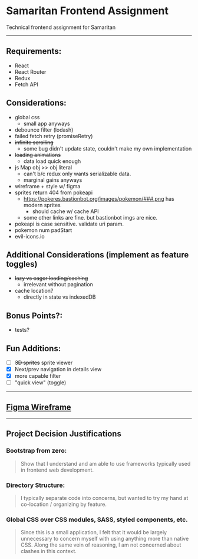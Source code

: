 # Samaritan Frontend Assignment

Technical frontend assignment for Samaritan

---

## Requirements:

- React
- React Router
- Redux
- Fetch API

## Considerations:

- global css
  - small app anyways
- debounce filter (lodash)
- failed fetch retry (promiseRetry)
- ~~infinite scrolling~~
  - some bug didn't update state, couldn't make my own implementation
- ~~loading animations~~
  - data load quick enough
- js Map obj >> obj literal
  - can't b/c redux only wants serializable data.
  - marginal gains anyways
- wireframe + style w/ figma
- sprites return 404 from pokeapi
  - https://pokeres.bastionbot.org/images/pokemon/###.png has modern sprites
    - should cache w/ cache API
  - some other links are fine. but bastionbot imgs are nice.
- pokeapi is case sensitive. validate uri param.
- pokemon num padStart
- evil-icons.io

## Additional Considerations (implement as feature toggles)

- ~~lazy vs eager loading/caching~~
  - irrelevant without pagination
- cache location?
  - directly in state vs indexedDB

## Bonus Points?:

- tests?

## Fun Additions:

- [ ] ~~3D sprites~~ sprite viewer
- [x] Next/prev navigation in details view
- [x] more capable filter
- [ ] "quick view" (toggle)

---

## [Figma Wireframe](https://www.figma.com/file/DxO5kPOiwBBfHQwcBxWIk2/Samaritan-Pokedex)

---

## Project Decision Justifications

### Bootstrap from zero:

> Show that I understand and am able to use frameworks typically used in frontend web development.

### Directory Structure:

> I typically separate code into concerns, but wanted to try my hand at co-location / organizing by feature.

### Global CSS over CSS modules, SASS, styled components, etc.

> Since this is a small application, I felt that it would be largely unnecessary to concern myself with using anything more than native CSS. Along the same vein of reasoning, I am not concerned about clashes in this context.

